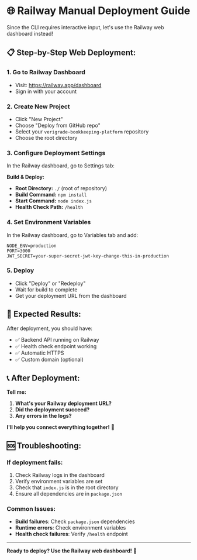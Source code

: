 # 🌐 Railway Manual Deployment Guide

Since the CLI requires interactive input, let's use the Railway web dashboard instead!

## 📋 **Step-by-Step Web Deployment:**

### 1. **Go to Railway Dashboard**
- Visit: https://railway.app/dashboard
- Sign in with your account

### 2. **Create New Project**
- Click "New Project"
- Choose "Deploy from GitHub repo"
- Select your `verigrade-bookkeeping-platform` repository
- Choose the root directory

### 3. **Configure Deployment Settings**
In the Railway dashboard, go to Settings tab:

**Build & Deploy:**
- **Root Directory:** `./` (root of repository)
- **Build Command:** `npm install`
- **Start Command:** `node index.js`
- **Health Check Path:** `/health`

### 4. **Set Environment Variables**
In the Railway dashboard, go to Variables tab and add:
```
NODE_ENV=production
PORT=3000
JWT_SECRET=your-super-secret-jwt-key-change-this-in-production
```

### 5. **Deploy**
- Click "Deploy" or "Redeploy"
- Wait for build to complete
- Get your deployment URL from the dashboard

## 🎯 **Expected Results:**

After deployment, you should have:
- ✅ Backend API running on Railway
- ✅ Health check endpoint working
- ✅ Automatic HTTPS
- ✅ Custom domain (optional)

## 📞 **After Deployment:**

**Tell me:**
1. **What's your Railway deployment URL?**
2. **Did the deployment succeed?**
3. **Any errors in the logs?**

**I'll help you connect everything together!** 🔧

## 🆘 **Troubleshooting:**

### If deployment fails:
1. Check Railway logs in the dashboard
2. Verify environment variables are set
3. Check that `index.js` is in the root directory
4. Ensure all dependencies are in `package.json`

### Common Issues:
- **Build failures**: Check `package.json` dependencies
- **Runtime errors**: Check environment variables
- **Health check failures**: Verify `/health` endpoint

---

**Ready to deploy? Use the Railway web dashboard!** 🚀




